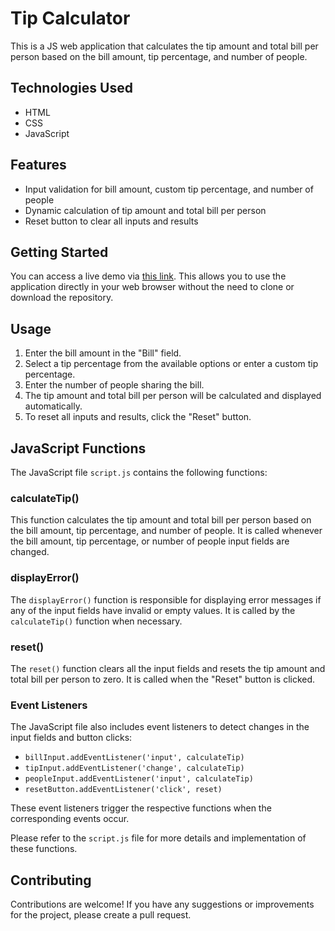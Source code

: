 # Tip Calculator 
This is a JS web application that calculates the tip amount and total bill per person based on the bill amount, tip percentage, and number of people.

## Technologies Used

- HTML
- CSS
- JavaScript

## Features

- Input validation for bill amount, custom tip percentage, and number of people
- Dynamic calculation of tip amount and total bill per person
- Reset button to clear all inputs and results

## Getting Started

You can access a live demo via [this link](https://kgogina.github.io/tip_calculator/). 
This allows you to use the application directly in your web browser without the need to clone or download the repository.

## Usage
1. Enter the bill amount in the "Bill" field.
2. Select a tip percentage from the available options or enter a custom tip percentage.
3. Enter the number of people sharing the bill.
4. The tip amount and total bill per person will be calculated and displayed automatically.
5. To reset all inputs and results, click the "Reset" button.

## JavaScript Functions

The JavaScript file `script.js` contains the following functions:

### calculateTip()

This function calculates the tip amount and total bill per person based on the bill amount, tip percentage, and number of people. It is called whenever the bill amount, tip percentage, or number of people input fields are changed.

### displayError()

The `displayError()` function is responsible for displaying error messages if any of the input fields have invalid or empty values. It is called by the `calculateTip()` function when necessary.

### reset()

The `reset()` function clears all the input fields and resets the tip amount and total bill per person to zero. It is called when the "Reset" button is clicked.

### Event Listeners

The JavaScript file also includes event listeners to detect changes in the input fields and button clicks:

- `billInput.addEventListener('input', calculateTip)`
- `tipInput.addEventListener('change', calculateTip)`
- `peopleInput.addEventListener('input', calculateTip)`
- `resetButton.addEventListener('click', reset)`

These event listeners trigger the respective functions when the corresponding events occur.

Please refer to the `script.js` file for more details and implementation of these functions.


## Contributing
Contributions are welcome! If you have any suggestions or improvements for the project, please create a pull request.
